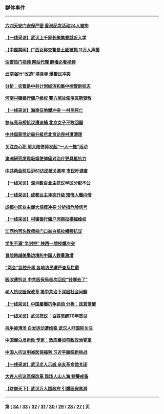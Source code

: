 ### 群体事件
---
#### [六四天安门安保严密 香港纪念活动24人被拘](../../pages/ncid279/n14009800.md?06110045) 
#### [【一线采访】武汉上千家长聚集要就近入学](../../pages/ncid279/n14009497.md?06110045) 
#### [【中国禁闻】广西女称交警是土匪被抓 11万人声援](../../pages/ncid279/n14006869.md?06110045) 
#### [油管热门视频 网站代理 翻墙必看视频](http://138.2.39.72:81/youtube.html?epic-marker?06110045)
#### [云南强行“改造”清真寺 爆警民冲突](../../pages/ncid279/n14005561.md?06110045) 
#### [分析：农管是中共计划经济和集中控管新标志](../../pages/ncid279/n14000665.md?06110045) 
#### [河南村镇银行储户维权 警方施放催泪瓦斯驱散](../../pages/ncid279/n13998750.md?06110045) 
#### [【一线采访】海南征地爆冲突 一村民死亡](../../pages/ncid279/n13989137.md?06110045) 
#### [参与亮马桥抗议遭追捕 北京女子不敢回国](../../pages/ncid279/n13985420.md?06110045) 
#### [中共国家信访局升级后北京访民村遭清理](../../pages/ncid279/n13984826.md?06110045) 
#### [关注良心犯 前大陆律师发起“一人一推”活动](../../pages/ncid279/n13980524.md?06110045) 
#### [澳洲研究发现吸烟使肺癌对治疗更具抵抗力](../../pages/ncid279/n13977762.md?06110045) 
#### [中共两会前后沪61访民被关黑牢 市民吁调查](../../pages/ncid279/n13976054.md?06110045) 
#### [【一线采访】深圳数百业主抗议学区分配不公](../../pages/ncid279/n13976680.md?06110045) 
#### [【一线采访】成都业主冲突升级 知情人曝内情](../../pages/ncid279/n13965289.md?06110045) 
#### [成都小区业主爆大规模冲突 分析指危险信号](../../pages/ncid279/n13964520.md?06110045) 
#### [【一线采访】村镇银行储户河南拉横幅维权](../../pages/ncid279/n13964555.md?06110045) 
#### [江西约百名教师校门口举白纸拉横额抗议](../../pages/ncid279/n13958579.md?06110045) 
#### [学生不满“半封控” 陕西一院校爆冲突](../../pages/ncid279/n13946647.md?06110045) 
#### [冒险跨越美墨边境的中国人数量激增](../../pages/ncid279/n13946742.md?06110045) 
#### [“两会”监控升级 各地访民遭严查及拦截](../../pages/ncid279/n13942702.md?06110045) 
#### [医改遭抗议 中共医保局首次回应“钱哪去了”](../../pages/ncid279/n13938290.md?06110045) 
#### [老人抗议医保改革 揭中共治下深层社会问题](../../pages/ncid279/n13934963.md?06110045) 
#### [【一线采访】中国屡爆抗争运动 分析：民意觉醒](../../pages/ncid279/n13934024.md?06110045) 
#### [【一线采访】武汉抗议：百姓觉醒70年首见](../../pages/ncid279/n13931265.md?06110045) 
#### [抗争被清场 白发运动遭维稳 武汉人吁国际关注](../../pages/ncid279/n13931147.md?06110045) 
#### [中国爆白发运动 专家：效应叠加将致政治变革](../../pages/ncid279/n13931004.md?06110045) 
#### [中国人抗议削减医保福利 习近平面临新挑战](../../pages/ncid279/n13930530.md?06110045) 
#### [【一线采访】武汉老人示威 辛亥革命馆关闭](../../pages/ncid279/n13930368.md?06110045) 
#### [大连人抗议医保改革 现场人山人海 特警戒备](../../pages/ncid279/n13930248.md?06110045) 
#### [【财商天下】武汉万人围政府 引爆医保黑洞](../../pages/ncid279/n13927281.md?06110045) 

---
#### 第 [ [34](./34.md?06110045) / [33](./33.md?06110045) / [32](./32.md?06110045) / [31](./31.md?06110045) / [30](./30.md?06110045) / [29](./29.md?06110045) / [28](./28.md?06110045) / [27](./27.md?06110045) ] 页
